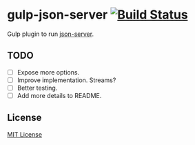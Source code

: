 # gulp-json-server [![Build Status](https://img.shields.io/travis/conortm/gulp-json-server.svg)](https://travis-ci.org/conortm/gulp-json-server)

Gulp plugin to run [json-server](https://github.com/typicode/json-server).

## TODO

- [ ] Expose more options.
- [ ] Improve implementation. Streams?
- [ ] Better testing.
- [ ] Add more details to README.

## License

[MIT License](./LICENSE)
